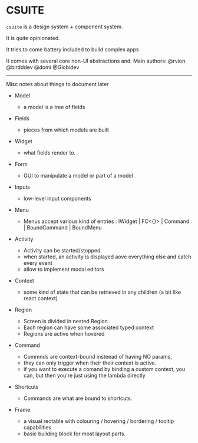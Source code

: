 # CSUITE

`csuite` is a design system + component system.

It is quite opinionated.

It tries to come battery included to build complex apps

It comes with several core non-UI abstractions and.
Main authors: @rvion @birdddev @domi @Globidev

------------

Misc notes about things to document later


- Model
    - a model is a tree of fields

- Fields
    - pieces from which models are built

- Widget
    - what fields render to.

- Form
    - GUI to manipulate a model or part of a model

- Inputs
    - low-level input components

- Menu
    - Menus accept various kind of entries : IWidget | FC<{}> | Command | BoundCommand | BoundMenu

- Activity
    - Activity can be started/stopped.
    - when started, an activity is displayed aove everything else and catch every event
    - allow to implement modal editors

- Context
    - some kind of state that can be retrieved in any children (a bit like react context)

- Region
    - Screen is divided in nested Region
    - Each region can have some associated typed context
    - Regions are active when hovered

- Command
    - Commnds are context-bound insteead of having  NO params,
    - they can only trigger when their their context is active.
    - if you want to execute a comand by binding a custom context, you can, but then you're just using the lambda directly

- Shortcuts
    - Commands are what are bound to shortcuts.

- Frame
    - a visual rectable with colouring / hovering / bordering / tooltip capabilities
    - basic building block for most layout parts.